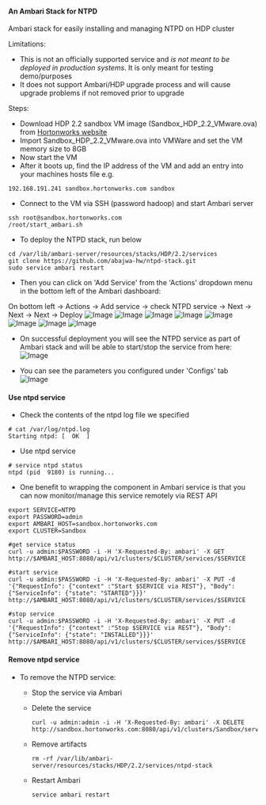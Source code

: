 #### An Ambari Stack for NTPD
Ambari stack for easily installing and managing NTPD on HDP cluster

Limitations:

- This is not an officially supported service and *is not meant to be deployed in production systems*. It is only meant for testing demo/purposes
- It does not support Ambari/HDP upgrade process and will cause upgrade problems if not removed prior to upgrade

Steps:

- Download HDP 2.2 sandbox VM image (Sandbox_HDP_2.2_VMware.ova) from [Hortonworks website](http://hortonworks.com/products/hortonworks-sandbox/)
- Import Sandbox_HDP_2.2_VMware.ova into VMWare and set the VM memory size to 8GB
- Now start the VM
- After it boots up, find the IP address of the VM and add an entry into your machines hosts file e.g.
```
192.168.191.241 sandbox.hortonworks.com sandbox    
```
- Connect to the VM via SSH (password hadoop) and start Ambari server
```
ssh root@sandbox.hortonworks.com
/root/start_ambari.sh
```

- To deploy the NTPD stack, run below
```
cd /var/lib/ambari-server/resources/stacks/HDP/2.2/services
git clone https://github.com/abajwa-hw/ntpd-stack.git   
sudo service ambari restart
```
- Then you can click on 'Add Service' from the 'Actions' dropdown menu in the bottom left of the Ambari dashboard:

On bottom left -> Actions -> Add service -> check NTPD service -> Next -> Next -> Next -> Deploy
![Image](../master/screenshots/1.png?raw=true)
![Image](../master/screenshots/2.png?raw=true)
![Image](../master/screenshots/3.png?raw=true)
![Image](../master/screenshots/4.png?raw=true)
![Image](../master/screenshots/5.png?raw=true)
![Image](../master/screenshots/6.png?raw=true)
![Image](../master/screenshots/7.png?raw=true)
![Image](../master/screenshots/8.png?raw=true)

- On successful deployment you will see the NTPD service as part of Ambari stack and will be able to start/stop the service from here:
![Image](../master/screenshots/9.png?raw=true)

- You can see the parameters you configured under 'Configs' tab
![Image](../master/screenshots/10.png?raw=true)


#### Use ntpd service

- Check the contents of the ntpd log file we specified
```
# cat /var/log/ntpd.log
Starting ntpd: [  OK  ]
```

- Use ntpd service 
```
# service ntpd status
ntpd (pid  9180) is running...
``` 

- One benefit to wrapping the component in Ambari service is that you can now monitor/manage this service remotely via REST API
```
export SERVICE=NTPD
export PASSWORD=admin
export AMBARI_HOST=sandbox.hortonworks.com
export CLUSTER=Sandbox

#get service status
curl -u admin:$PASSWORD -i -H 'X-Requested-By: ambari' -X GET http://$AMBARI_HOST:8080/api/v1/clusters/$CLUSTER/services/$SERVICE

#start service
curl -u admin:$PASSWORD -i -H 'X-Requested-By: ambari' -X PUT -d '{"RequestInfo": {"context" :"Start $SERVICE via REST"}, "Body": {"ServiceInfo": {"state": "STARTED"}}}' http://$AMBARI_HOST:8080/api/v1/clusters/$CLUSTER/services/$SERVICE

#stop service
curl -u admin:$PASSWORD -i -H 'X-Requested-By: ambari' -X PUT -d '{"RequestInfo": {"context" :"Stop $SERVICE via REST"}, "Body": {"ServiceInfo": {"state": "INSTALLED"}}}' http://$AMBARI_HOST:8080/api/v1/clusters/$CLUSTER/services/$SERVICE
```

#### Remove ntpd service

- To remove the NTPD service: 
  - Stop the service via Ambari
  - Delete the service
  
    ```
    curl -u admin:admin -i -H 'X-Requested-By: ambari' -X DELETE http://sandbox.hortonworks.com:8080/api/v1/clusters/Sandbox/services/NTPD
    ```
  - Remove artifacts 
  
    ```
    rm -rf /var/lib/ambari-server/resources/stacks/HDP/2.2/services/ntpd-stack
    ```
  - Restart Ambari
    ```
    service ambari restart
    ```